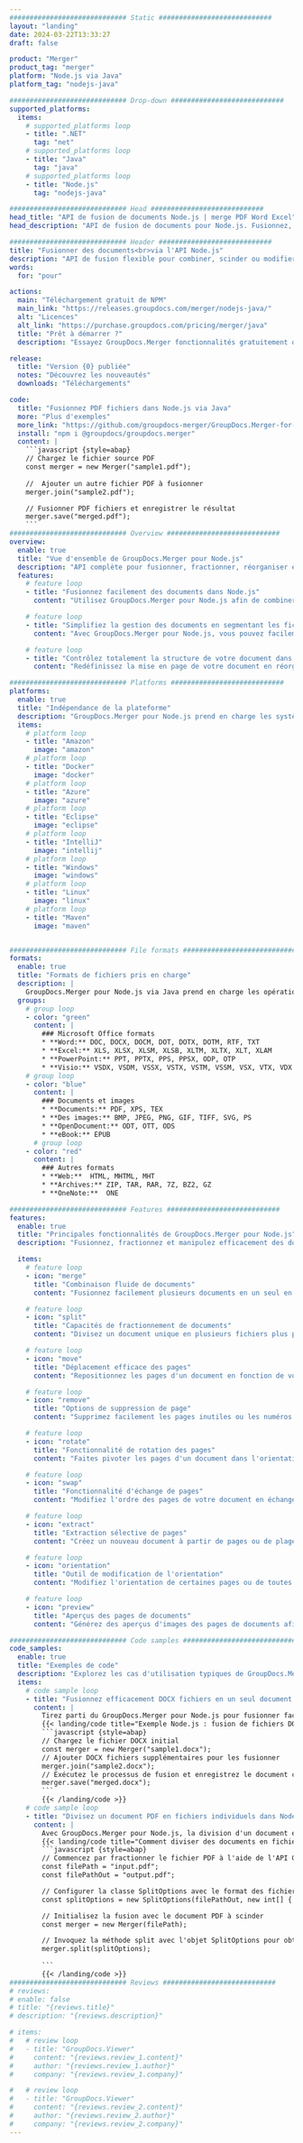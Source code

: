 ```yaml
---
############################# Static ############################
layout: "landing"
date: 2024-03-22T13:33:27
draft: false

product: "Merger"
product_tag: "merger"
platform: "Node.js via Java"
platform_tag: "nodejs-java"

############################# Drop-down ############################
supported_platforms:
  items:
    # supported_platforms loop
    - title: ".NET"
      tag: "net"
    # supported_platforms loop
    - title: "Java"
      tag: "java"
    # supported_platforms loop
    - title: "Node.js"
      tag: "nodejs-java"

############################# Head ############################
head_title: "API de fusion de documents Node.js | merge PDF Word Excel"
head_description: "API de fusion de documents pour Node.js. Fusionnez, fractionnez, échangez, réorganisez et supprimez des pages aux formats PDF, Microsoft Word, Excel, présentations, Visio, XPS et EPUB."

############################# Header ############################
title: "Fusionner des documents<br>via l'API Node.js"
description: "API de fusion flexible pour combiner, scinder ou modifier facilement PDF et Office Documents"
words:
  for: "pour"

actions:
  main: "Téléchargement gratuit de NPM"
  main_link: "https://releases.groupdocs.com/merger/nodejs-java/"
  alt: "Licences"
  alt_link: "https://purchase.groupdocs.com/pricing/merger/java"
  title: "Prêt à démarrer ?"
  description: "Essayez GroupDocs.Merger fonctionnalités gratuitement ou demandez une licence"

release:
  title: "Version {0} publiée"
  notes: "Découvrez les nouveautés"
  downloads: "Téléchargements"

code:
  title: "Fusionnez PDF fichiers dans Node.js via Java"
  more: "Plus d'exemples"
  more_link: "https://github.com/groupdocs-merger/GroupDocs.Merger-for-Node.js-via-Java"
  install: "npm i @groupdocs/groupdocs.merger"
  content: |
    ```javascript {style=abap}   
    // Chargez le fichier source PDF
    const merger = new Merger("sample1.pdf");
    
    //  Ajouter un autre fichier PDF à fusionner
    merger.join("sample2.pdf");

    // Fusionner PDF fichiers et enregistrer le résultat
    merger.save("merged.pdf");
    ```
############################# Overview ############################
overview:
  enable: true
  title: "Vue d'ensemble de GroupDocs.Merger pour Node.js"
  description: "API complète pour fusionner, fractionner, réorganiser et affiner des documents, des diapositives et des diagrammes dans les applications Node.js."
  features:
    # feature loop
    - title: "Fusionnez facilement des documents dans Node.js"
      content: "Utilisez GroupDocs.Merger pour Node.js afin de combiner facilement PDF et des documents Office dans un fichier unifié. Cette bibliothèque étend la prise en charge de nombreux formats, permettant une intégration et une fusion fluides de différents types de fichiers, améliorant ainsi le processus de gestion des documents dans les applications Node.js."

    # feature loop
    - title: "Simplifiez la gestion des documents en segmentant les fichiers volumineux"
      content: "Avec GroupDocs.Merger pour Node.js, vous pouvez facilement diviser des fichiers PDF ou Office volumineux en plusieurs parties plus faciles à gérer. Personnalisez vos documents en les divisant en fonction de pages spécifiques, de plages ou d'extraction de pages individuelles, améliorant ainsi l'organisation et l'efficacité de vos flux de documents."

    # feature loop
    - title: "Contrôlez totalement la structure de votre document dans Node.js"
      content: "Redéfinissez la mise en page de votre document en réorganisant, en échangeant ou en supprimant des pages sans effort à l'aide de GroupDocs.Merger pour Node.js. Adaptez vos documents pour répondre à des besoins uniques, en offrant une flexibilité inégalée dans la création d'une configuration de fichiers personnalisée."

############################# Platforms ############################
platforms:
  enable: true
  title: "Indépendance de la plateforme"
  description: "GroupDocs.Merger pour Node.js prend en charge les systèmes d'exploitation, les frameworks et les gestionnaires de packages suivants"
  items:
    # platform loop
    - title: "Amazon"
      image: "amazon"
    # platform loop
    - title: "Docker"
      image: "docker"
    # platform loop
    - title: "Azure"
      image: "azure"
    # platform loop
    - title: "Eclipse"
      image: "eclipse"
    # platform loop
    - title: "IntelliJ"
      image: "intellij"
    # platform loop
    - title: "Windows"
      image: "windows"
    # platform loop
    - title: "Linux"
      image: "linux"
    # platform loop
    - title: "Maven"
      image: "maven"


############################# File formats ############################
formats:
  enable: true
  title: "Formats de fichiers pris en charge"
  description: |
    GroupDocs.Merger pour Node.js via Java prend en charge les opérations avec les [formats de fichiers] suivants (https://docs.groupdocs.com/merger/nodejs-java/supported-document-formats/).
  groups:
    # group loop
    - color: "green"
      content: |
        ### Microsoft Office formats
        * **Word:** DOC, DOCX, DOCM, DOT, DOTX, DOTM, RTF, TXT
        * **Excel:** XLS, XLSX, XLSM, XLSB, XLTM, XLTX, XLT, XLAM
        * **PowerPoint:** PPT, PPTX, PPS, PPSX, ODP, OTP
        * **Visio:** VSDX, VSDM, VSSX, VSTX, VSTM, VSSM, VSX, VTX, VDX
    # group loop
    - color: "blue"
      content: |
        ### Documents et images
        * **Documents:** PDF, XPS, TEX
        * **Des images:** BMP, JPEG, PNG, GIF, TIFF, SVG, PS
        * **OpenDocument:** ODT, OTT, ODS
        * **eBook:** EPUB
      # group loop
    - color: "red"
      content: |
        ### Autres formats
        * **Web:**  HTML, MHTML, MHT
        * **Archives:** ZIP, TAR, RAR, 7Z, BZ2, GZ
        * **OneNote:**  ONE

############################# Features ############################
features:
  enable: true
  title: "Principales fonctionnalités de GroupDocs.Merger pour Node.js"
  description: "Fusionnez, fractionnez et manipulez efficacement des documents aux formats PDF et Office à l'aide de GroupDocs.Merger dans un environnement Node.js."

  items:
    # feature loop
    - icon: "merge"
      title: "Combinaison fluide de documents"
      content: "Fusionnez facilement plusieurs documents en un seul en combinant des pages ou des plages spécifiques provenant de différents fichiers, à l'aide du GroupDocs.Merger pour Node.js."

    # feature loop
    - icon: "split"
      title: "Capacités de fractionnement de documents"
      content: "Divisez un document unique en plusieurs fichiers plus petits pour une meilleure gestion et une meilleure organisation, en utilisant la fonction de fractionnement complète de GroupDocs.Merger pour Node.js."

    # feature loop
    - icon: "move"
      title: "Déplacement efficace des pages"
      content: "Repositionnez les pages d'un document en fonction de vos besoins à l'aide de la fonction intuitive MovePage de l'environnement Node.js."

    # feature loop
    - icon: "remove"
      title: "Options de suppression de page"
      content: "Supprimez facilement les pages inutiles ou les numéros de page spécifiques grâce à la fonction RemovePages de GroupDocs.Merger adaptée à Node.js."

    # feature loop
    - icon: "rotate"
      title: "Fonctionnalité de rotation des pages"
      content: "Faites pivoter les pages d'un document dans l'orientation souhaitée (90, 180 ou 270 degrés) à l'aide de la simple opération RotatePages."

    # feature loop
    - icon: "swap"
      title: "Fonctionnalité d'échange de pages"
      content: "Modifiez l'ordre des pages de votre document en échangeant leurs positions, créant ainsi un document réorganisé grâce à la fonction SwapPages."

    # feature loop
    - icon: "extract"
      title: "Extraction sélective de pages"
      content: "Créez un nouveau document à partir de pages ou de plages de pages sélectionnées, en extrayant uniquement le contenu nécessaire avec GroupDocs.Merger pour Node.js."

    # feature loop
    - icon: "orientation"
      title: "Outil de modification de l'orientation"
      content: "Modifiez l'orientation de certaines pages ou de toutes les pages, du mode portrait au mode paysage, ou vice versa, en utilisant la fonction ChangeOrientation de vos projets Node.js."

    # feature loop
    - icon: "preview"
      title: "Aperçus des pages de documents"
      content: "Générez des aperçus d'images des pages de documents afin de mieux comprendre leur contenu et leur mise en page, à l'aide de la fonctionnalité PreviewPages de Node.js."

############################# Code samples ############################
code_samples:
  enable: true
  title: "Exemples de code"
  description: "Explorez les cas d'utilisation typiques de GroupDocs.Merger adaptés aux environnements Node.js. Ces exemples montrent l'efficacité et la facilité de la fusion de documents à l'aide du fichier GroupDocs.Merger pour Node.js."
  items:
    # code sample loop
    - title: "Fusionnez efficacement DOCX fichiers en un seul document à l'aide de Node.js"
      content: |
        Tirez parti du GroupDocs.Merger pour Node.js pour fusionner facilement plusieurs fichiers DOCX en un seul document complet. Utilisez notre fonction [Fusionner Word documents](https://docs.groupdocs.com/merger/nodejs-java/merge/word/) pour combiner efficacement des fichiers, améliorant ainsi la gestion des documents et la productivité. Vous trouverez ci-dessous un extrait de code Node.js qui vous guidera tout au long du processus de fusion de documents :
        {{< landing/code title="Exemple Node.js : fusion de fichiers DOCX">}}
        ```javascript {style=abap}   
        // Chargez le fichier DOCX initial
        const merger = new Merger("sample1.docx");
        // Ajouter DOCX fichiers supplémentaires pour les fusionner
        merger.join("sample2.docx");
        // Exécutez le processus de fusion et enregistrez le document combiné
        merger.save("merged.docx");
        ```
        {{< /landing/code >}}
    # code sample loop
    - title: "Divisez un document PDF en fichiers individuels dans Node.js"
      content: |
        Avec GroupDocs.Merger pour Node.js, la division d'un document en plusieurs fichiers est rationalisée. Notre fonctionnalité [Split Document](https://docs.groupdocs.com/merger/nodejs-java/split-document/) permet de gérer et d'extraire efficacement des sections spécifiques de documents PDF volumineux, ce qui rend la gestion de vos documents plus efficace. Cette fonctionnalité permet de fractionner les documents par plage de pages, pages de début/fin ou numéros de page pairs ou impairs/pairs, entre autres critères.
        {{< landing/code title="Comment diviser des documents en fichiers séparés avec Node.js">}}
        ```javascript {style=abap}   
        // Commencez par fractionner le fichier PDF à l'aide de l'API GroupDocs.Merger pour Node.js
        const filePath = "input.pdf";
        const filePathOut = "output.pdf";

        // Configurer la classe SplitOptions avec le format des fichiers de sortie
        const splitOptions = new SplitOptions(filePathOut, new int[] { 3, 6, 8 });

        // Initialisez la fusion avec le document PDF à scinder
        const merger = new Merger(filePath);

        // Invoquez la méthode split avec l'objet SplitOptions pour obtenir les documents résultants
        merger.split(splitOptions);
  
        ```
        {{< /landing/code >}}
############################# Reviews ############################
# reviews:
# enable: false
# title: "{reviews.title}"
# description: "{reviews.description}"

# items:
#   # review loop
#   - title: "GroupDocs.Viewer"
#     content: "{reviews.review_1.content}"
#     author: "{reviews.review_1.author}"
#     company: "{reviews.review_1.company}"

#   # review loop
#   - title: "GroupDocs.Viewer"
#     content: "{reviews.review_2.content}"
#     author: "{reviews.review_2.author}"
#     company: "{reviews.review_2.company}"
---
```

